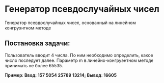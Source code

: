 <h1 align="center">Генератор псевдослучайных чисел</h1>
<p>Генератор псевдослучайных чисел, основанный на линейном конгруэнтном методе</p>
<h2>Постановка задачи: </h2>
  <p>Пользователь вводит 4 числа. По ним необходимо определить,
    какое число последует далее. Параметр m в линейно-конгруэнтном
    методе принимать не более 65535.</p>
  <p><b>Пример:<b> Ввод: 157 5054 25789 13214; Вывод: 16605</p>
